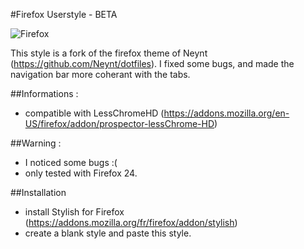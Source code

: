 #Firefox Userstyle - BETA

![Firefox](http://gniii.org/img/Firefox.png)

This style is a fork of the firefox theme of Neynt (https://github.com/Neynt/dotfiles). I fixed some bugs, and made the navigation bar more coherant with the tabs.

##Informations :

- compatible with LessChromeHD (https://addons.mozilla.org/en-US/firefox/addon/prospector-lessChrome-HD)

##Warning :

- I noticed some bugs :(
- only tested with Firefox 24.

##Installation

- install Stylish for Firefox (https://addons.mozilla.org/fr/firefox/addon/stylish)
- create a blank style and paste this style.
